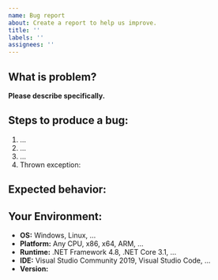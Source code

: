 ```yaml
---
name: Bug report
about: Create a report to help us improve.
title: ''
labels: ''
assignees: ''
---
```


## What is problem?
**Please describe specifically.**

## Steps to produce a bug:
1. ...
2. ...
3. ...
4. Thrown exception:

## Expected behavior:

## Your Environment:
* **OS:** Windows, Linux, ...
* **Platform:** Any CPU, x86, x64, ARM, ...
* **Runtime:** .NET Framework 4.8, .NET Core 3.1, ...
* **IDE:** Visual Studio Community 2019, Visual Studio Code, ...
* **Version:**
